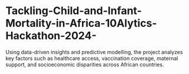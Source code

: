 # Tackling-Child-and-Infant-Mortality-in-Africa-10Alytics-Hackathon-2024-
Using data-driven insights and predictive modelling, the project analyzes key factors such as healthcare access, vaccination coverage, maternal support, and socioeconomic disparities across African countries.

